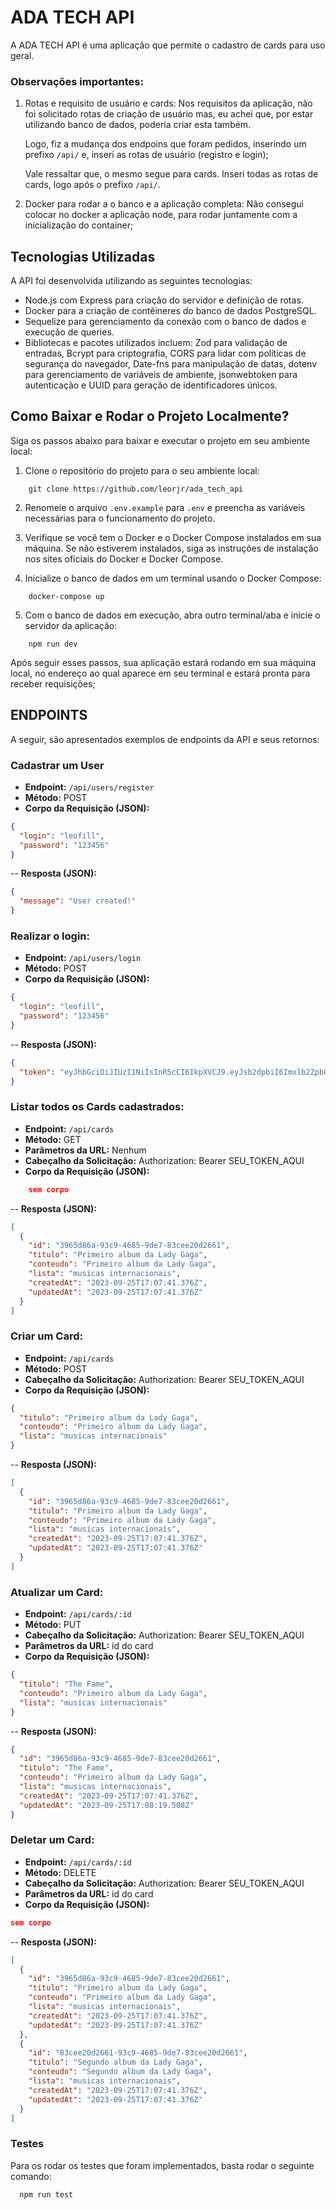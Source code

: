 # ADA TECH API

A ADA TECH API é uma aplicação que permite o cadastro de cards para uso geral.

### Observações importantes:

1. Rotas e requisito de usuário e cards:
   Nos requisitos da aplicação, não foi solicitado rotas de criação de usuário mas, eu achei que, por estar utilizando banco de dados, poderia criar esta também.

   Logo, fiz a mudança dos endpoins que foram pedidos, inserindo um prefixo `/api/` e, inseri as rotas de usuário (registro e login);

   Vale ressaltar que, o mesmo segue para cards. Inseri todas as rotas de cards, logo após o prefixo `/api/`.

2. Docker para rodar a o banco e a aplicação completa:
   Não consegui colocar no docker a aplicação node, para rodar juntamente com a inicialização do container;

## Tecnologias Utilizadas

A API foi desenvolvida utilizando as seguintes tecnologias:

- Node.js com Express para criação do servidor e definição de rotas.
- Docker para a criação de contêineres do banco de dados PostgreSQL.
- Sequelize para gerenciamento da conexão com o banco de dados e execução de queries.
- Bibliotecas e pacotes utilizados incluem: Zod para validação de entradas, Bcrypt para criptografia, CORS para lidar com políticas de segurança do navegador, Date-fns para manipulação de datas, dotenv para gerenciamento de variáveis de ambiente, jsonwebtoken para autenticação e UUID para geração de identificadores únicos.

## Como Baixar e Rodar o Projeto Localmente?

Siga os passos abaixo para baixar e executar o projeto em seu ambiente local:

1. Clone o repositório do projeto para o seu ambiente local:

```
    git clone https://github.com/leorjr/ada_tech_api
```

2. Renomeie o arquivo `.env.example` para `.env` e preencha as variáveis necessárias para o funcionamento do projeto.

3. Verifique se você tem o Docker e o Docker Compose instalados em sua máquina. Se não estiverem instalados, siga as instruções de instalação nos sites oficiais do Docker e Docker Compose.

4. Inicialize o banco de dados em um terminal usando o Docker Compose:

```
    docker-compose up
```

5. Com o banco de dados em execução, abra outro terminal/aba e inicie o servidor da aplicação:

```
    npm run dev
```

Após seguir esses passos, sua aplicação estará rodando em sua máquina local, no endereço ao qual aparece em seu terminal e estará pronta para receber requisições;

## ENDPOINTS

A seguir, são apresentados exemplos de endpoints da API e seus retornos:

### Cadastrar um User

- **Endpoint:** `/api/users/register`
- **Método:** POST
- **Corpo da Requisição (JSON):**

```json
{
  "login": "leofill",
  "password": "123456"
}
```

-- **Resposta (JSON):**

```json
{
  "message": "User created!"
}
```

### Realizar o login:

- **Endpoint:** `/api/users/login`
- **Método:** POST
- **Corpo da Requisição (JSON):**

```json
{
  "login": "leofill",
  "password": "123456"
}
```

-- **Resposta (JSON):**

```json
{
  "token": "eyJhbGciOiJIUzI1NiIsInR5cCI6IkpXVCJ9.eyJsb2dpbiI6Imxlb2ZpbGxzcyIsImlhdCI6MTY5NTY2MTYyOSwiZXhwIjoxNjk1NjY1MjI5fQ.jyt97f3wMT20Aczz1y6wrybyIlaGVEhzcUCroyqmR50"
}
```

### Listar todos os Cards cadastrados:

- **Endpoint:** `/api/cards`
- **Método:** GET
- **Parâmetros da URL:** Nenhum
- **Cabeçalho da Solicitação:** Authorization: Bearer SEU_TOKEN_AQUI
- **Corpo da Requisição (JSON):**

```json
    sem corpo
```

-- **Resposta (JSON):**

```json
[
  {
    "id": "3965d86a-93c9-4685-9de7-83cee20d2661",
    "titulo": "Primeiro album da Lady Gaga",
    "conteudo": "Primeiro album da Lady Gaga",
    "lista": "musicas internacionais",
    "createdAt": "2023-09-25T17:07:41.376Z",
    "updatedAt": "2023-09-25T17:07:41.376Z"
  }
]
```

### Criar um Card:

- **Endpoint:** `/api/cards`
- **Método:** POST
- **Cabeçalho da Solicitação:** Authorization: Bearer SEU_TOKEN_AQUI
- **Corpo da Requisição (JSON):**

```json
{
  "titulo": "Primeiro album da Lady Gaga",
  "conteudo": "Primeiro album da Lady Gaga",
  "lista": "musicas internacionais"
}
```

-- **Resposta (JSON):**

```json
[
  {
    "id": "3965d86a-93c9-4685-9de7-83cee20d2661",
    "titulo": "Primeiro album da Lady Gaga",
    "conteudo": "Primeiro album da Lady Gaga",
    "lista": "musicas internacionais",
    "createdAt": "2023-09-25T17:07:41.376Z",
    "updatedAt": "2023-09-25T17:07:41.376Z"
  }
]
```

### Atualizar um Card:

- **Endpoint:** `/api/cards/:id`
- **Método:** PUT
- **Cabeçalho da Solicitação:** Authorization: Bearer SEU_TOKEN_AQUI
- **Parâmetros da URL:** id do card
- **Corpo da Requisição (JSON):**

```json
{
  "titulo": "The Fame",
  "conteudo": "Primeiro album da Lady Gaga",
  "lista": "musicas internacionais"
}
```

-- **Resposta (JSON):**

```json
{
  "id": "3965d86a-93c9-4685-9de7-83cee20d2661",
  "titulo": "The Fame",
  "conteudo": "Primeiro album da Lady Gaga",
  "lista": "musicas internacionais",
  "createdAt": "2023-09-25T17:07:41.376Z",
  "updatedAt": "2023-09-25T17:08:19.508Z"
}
```

### Deletar um Card:

- **Endpoint:** `/api/cards/:id`
- **Método:** DELETE
- **Cabeçalho da Solicitação:** Authorization: Bearer SEU_TOKEN_AQUI
- **Parâmetros da URL:** id do card
- **Corpo da Requisição (JSON):**

```json
sem corpo
```

-- **Resposta (JSON):**

```json
[
  {
    "id": "3965d86a-93c9-4685-9de7-83cee20d2661",
    "titulo": "Primeiro album da Lady Gaga",
    "conteudo": "Primeiro album da Lady Gaga",
    "lista": "musicas internacionais",
    "createdAt": "2023-09-25T17:07:41.376Z",
    "updatedAt": "2023-09-25T17:07:41.376Z"
  },
  {
    "id": "83cee20d2661-93c9-4685-9de7-83cee20d2661",
    "titulo": "Segundo album da Lady Gaga",
    "conteudo": "Segundo album da Lady Gaga",
    "lista": "musicas internacionais",
    "createdAt": "2023-09-25T17:07:41.376Z",
    "updatedAt": "2023-09-25T17:07:41.376Z"
  }
]
```

### Testes

Para os rodar os testes que foram implementados, basta rodar o seguinte comando:

```
  npm run test
```
